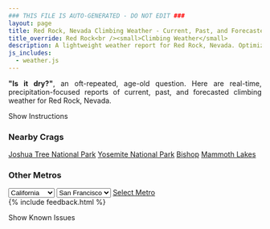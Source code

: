 ```yaml
---
### THIS FILE IS AUTO-GENERATED - DO NOT EDIT ###
layout: page
title: Red Rock, Nevada Climbing Weather - Current, Past, and Forecasted Report
title_override: Red Rock<br /><small>Climbing Weather</small>
description: A lightweight weather report for Red Rock, Nevada. Optimized for slow internet connections.
js_includes:
  - weather.js
---
```


<section class="measure center lh-copy f5-ns f6 ph2 mv4" style="text-align: justify;">
<strong>"Is it dry?"</strong>, an oft-repeated, age-old question. Here are real-time,
precipitation-focused reports of current, past, and forecasted climbing weather for Red Rock, Nevada.
</section>

<p id="settings-toggle" class="mw5 b center tc hover-light-red black-70 pointer">Show Instructions</p>
<section id="settings" class="overflow-hidden" style="display:none;">
    <div class="mv2 ph2 center">
        <div class="fn f6 tc pv2">
            <p class="measure lh-copy center"><strong>Show/hide hourly forecasts</strong> by clicking the desired day.</p>
            <hr class="mw5 p0 mv2 o-60 b0 bt b--light-red light-red bg-light-red">
            <p class="measure lh-copy center"><strong>Current and Past conditions</strong> are measured by the nearest weather station. <strong>Forecast conditions</strong> are calculated and polled separately.</p>
            <hr class="mw5 p0 mv2 o-60 b0 bt b--light-red light-red bg-light-red">
            <p class="measure lh-copy center"><strong>Having issues?</strong> Try <a id="clear-cache" class="no-underline relative fancy-link light-red hover-light-red" href="#">clearing the local cache</a>.</p>
            <hr class="mw5 p0 mv2 o-60 b0 bt b--light-red light-red bg-light-red">
            <p class="measure lh-copy center">Weather data sourced from <a class="no-underline fancy-link relative light-red" target="_blank" href="https://www.weather.gov/documentation/services-web-api">weather.gov</a>.</p>
        </div>
    </div>
</section>
<section id="weather" data-crag="red-rock-nevada" class="mv4-ns mv3 ph2 center"></section>
<section id="nearby" class="tc lh-copy">
  <h3>Nearby Crags</h3>
<a class="nowrap no-underline fancy-link relative light-red mh3" href="/crags/joshua-tree-national-park-california-weather.html">Joshua Tree National Park</a>
<a class="nowrap no-underline fancy-link relative light-red mh3" href="/crags/yosemite-national-park-california-weather.html">Yosemite National Park</a>
<a class="nowrap no-underline fancy-link relative light-red mh3" href="/crags/bishop-california-weather.html">Bishop</a>
<a class="nowrap no-underline fancy-link relative light-red mh3" href="/crags/mammoth-lakes-california-weather.html">Mammoth Lakes</a>
</section>
<section id="nearby" class="tc lh-copy">
  <h3>Other Metros</h3>
  <select class="ma1 bg-near-white pa2" id="stateSel">
    <option value="Texas">Texas</option>
    <option value="Washington">Washington</option>
    <option value="Colorado">Colorado</option>
    <option value="Tennessee">Tennessee</option>
    <option value="Utah">Utah</option>
    <option value="California" selected>California</option>
  </select>
  <select class="ma1 bg-near-white pa2" id="citySel">
    <option value="San Francisco" selected>San Francisco</option>
    <option value="Los Angeles">Los Angeles</option>
  </select>
  <a id="selectMetro" class="f6 link dim ph3 pv2 ma1 dib white bg-light-red" href="/crags/san-francisco-california-weather.html">Select Metro</a>
  <script>
    var states = [];
    states["Texas"] = "Austin"
    states["Washington"] = "Seattle"
    states["Colorado"] = "Denver"
    states["Tennessee"] = "Nashville"
    states["Utah"] = "Salt Lake City"
    states["California"] = "San Francisco|Los Angeles"
  </script>
</section>
{% include feedback.html %}
<p id="issues-toggle" class="mw5 b center tc hover-light-red black-70 pointer">Show Known Issues</p>
<section id="issues" class="overflow-hidden tc f6">
</section>

<script>
  var weekly_VEF_111_97 = {"updated":"2021-03-13T22:00:41+00:00","units":"us","forecastGenerator":"BaselineForecastGenerator","generatedAt":"2021-03-14T08:49:29+00:00","updateTime":"2021-03-13T22:00:41+00:00","validTimes":"2021-03-13T15:00:00+00:00/P8DT6H","elevation":{"value":1157.9352,"unitCode":"unit:m"},"periods":[{"number":1,"name":"Overnight","startTime":"2021-03-14T00:00:00-08:00","endTime":"2021-03-14T06:00:00-07:00","isDaytime":false,"temperature":35,"temperatureUnit":"F","temperatureTrend":null,"windSpeed":"13 mph","windDirection":"WNW","icon":"https://api.weather.gov/icons/land/night/skc?size=medium","shortForecast":"Clear","detailedForecast":"Clear, with a low around 35. West northwest wind around 13 mph, with gusts as high as 18 mph."},{"number":2,"name":"Sunday","startTime":"2021-03-14T06:00:00-07:00","endTime":"2021-03-14T18:00:00-07:00","isDaytime":true,"temperature":62,"temperatureUnit":"F","temperatureTrend":null,"windSpeed":"6 to 10 mph","windDirection":"SSW","icon":"https://api.weather.gov/icons/land/day/sct?size=medium","shortForecast":"Mostly Sunny","detailedForecast":"Mostly sunny, with a high near 62. South southwest wind 6 to 10 mph."},{"number":3,"name":"Sunday Night","startTime":"2021-03-14T18:00:00-07:00","endTime":"2021-03-15T06:00:00-07:00","isDaytime":false,"temperature":40,"temperatureUnit":"F","temperatureTrend":null,"windSpeed":"7 to 22 mph","windDirection":"SW","icon":"https://api.weather.gov/icons/land/night/wind_bkn?size=medium","shortForecast":"Mostly Cloudy","detailedForecast":"Mostly cloudy, with a low around 40. Southwest wind 7 to 22 mph, with gusts as high as 33 mph."},{"number":4,"name":"Monday","startTime":"2021-03-15T06:00:00-07:00","endTime":"2021-03-15T18:00:00-07:00","isDaytime":true,"temperature":53,"temperatureUnit":"F","temperatureTrend":null,"windSpeed":"21 to 29 mph","windDirection":"SW","icon":"https://api.weather.gov/icons/land/day/rain_showers,30?size=medium","shortForecast":"Chance Rain Showers","detailedForecast":"A chance of rain showers after 11am. Mostly sunny, with a high near 53. Southwest wind 21 to 29 mph, with gusts as high as 47 mph. Chance of precipitation is 30%."},{"number":5,"name":"Monday Night","startTime":"2021-03-15T18:00:00-07:00","endTime":"2021-03-16T06:00:00-07:00","isDaytime":false,"temperature":33,"temperatureUnit":"F","temperatureTrend":null,"windSpeed":"13 to 28 mph","windDirection":"W","icon":"https://api.weather.gov/icons/land/night/snow,20/wind_sct?size=medium","shortForecast":"Slight Chance Snow Showers then Partly Cloudy","detailedForecast":"A slight chance of snow showers before 11pm. Partly cloudy, with a low around 33. West wind 13 to 28 mph, with gusts as high as 44 mph. Chance of precipitation is 20%."},{"number":6,"name":"Tuesday","startTime":"2021-03-16T06:00:00-07:00","endTime":"2021-03-16T18:00:00-07:00","isDaytime":true,"temperature":55,"temperatureUnit":"F","temperatureTrend":null,"windSpeed":"13 mph","windDirection":"W","icon":"https://api.weather.gov/icons/land/day/few?size=medium","shortForecast":"Sunny","detailedForecast":"Sunny, with a high near 55."},{"number":7,"name":"Tuesday Night","startTime":"2021-03-16T18:00:00-07:00","endTime":"2021-03-17T06:00:00-07:00","isDaytime":false,"temperature":36,"temperatureUnit":"F","temperatureTrend":null,"windSpeed":"9 mph","windDirection":"WNW","icon":"https://api.weather.gov/icons/land/night/skc?size=medium","shortForecast":"Clear","detailedForecast":"Clear, with a low around 36."},{"number":8,"name":"Wednesday","startTime":"2021-03-17T06:00:00-07:00","endTime":"2021-03-17T18:00:00-07:00","isDaytime":true,"temperature":63,"temperatureUnit":"F","temperatureTrend":null,"windSpeed":"6 to 9 mph","windDirection":"ENE","icon":"https://api.weather.gov/icons/land/day/few?size=medium","shortForecast":"Sunny","detailedForecast":"Sunny, with a high near 63."},{"number":9,"name":"Wednesday Night","startTime":"2021-03-17T18:00:00-07:00","endTime":"2021-03-18T06:00:00-07:00","isDaytime":false,"temperature":44,"temperatureUnit":"F","temperatureTrend":null,"windSpeed":"8 mph","windDirection":"NE","icon":"https://api.weather.gov/icons/land/night/bkn?size=medium","shortForecast":"Mostly Cloudy","detailedForecast":"Mostly cloudy, with a low around 44."},{"number":10,"name":"Thursday","startTime":"2021-03-18T06:00:00-07:00","endTime":"2021-03-18T18:00:00-07:00","isDaytime":true,"temperature":67,"temperatureUnit":"F","temperatureTrend":null,"windSpeed":"9 mph","windDirection":"ENE","icon":"https://api.weather.gov/icons/land/day/sct?size=medium","shortForecast":"Mostly Sunny","detailedForecast":"Mostly sunny, with a high near 67."},{"number":11,"name":"Thursday Night","startTime":"2021-03-18T18:00:00-07:00","endTime":"2021-03-19T06:00:00-07:00","isDaytime":false,"temperature":45,"temperatureUnit":"F","temperatureTrend":null,"windSpeed":"8 mph","windDirection":"WSW","icon":"https://api.weather.gov/icons/land/night/few?size=medium","shortForecast":"Mostly Clear","detailedForecast":"Mostly clear, with a low around 45."},{"number":12,"name":"Friday","startTime":"2021-03-19T06:00:00-07:00","endTime":"2021-03-19T18:00:00-07:00","isDaytime":true,"temperature":73,"temperatureUnit":"F","temperatureTrend":null,"windSpeed":"7 to 12 mph","windDirection":"SSE","icon":"https://api.weather.gov/icons/land/day/few?size=medium","shortForecast":"Sunny","detailedForecast":"Sunny, with a high near 73."},{"number":13,"name":"Friday Night","startTime":"2021-03-19T18:00:00-07:00","endTime":"2021-03-20T06:00:00-07:00","isDaytime":false,"temperature":47,"temperatureUnit":"F","temperatureTrend":null,"windSpeed":"10 mph","windDirection":"SW","icon":"https://api.weather.gov/icons/land/night/few?size=medium","shortForecast":"Mostly Clear","detailedForecast":"Mostly clear, with a low around 47."},{"number":14,"name":"Saturday","startTime":"2021-03-20T06:00:00-07:00","endTime":"2021-03-20T18:00:00-07:00","isDaytime":true,"temperature":72,"temperatureUnit":"F","temperatureTrend":null,"windSpeed":"10 to 16 mph","windDirection":"SW","icon":"https://api.weather.gov/icons/land/day/few?size=medium","shortForecast":"Sunny","detailedForecast":"Sunny, with a high near 72."}]}
  var hourly_VEF_111_97 = {"@context":["https://geojson.org/geojson-ld/geojson-context.jsonld",{"@version":"1.1","wx":"https://api.weather.gov/ontology#","geo":"http://www.opengis.net/ont/geosparql#","unit":"http://codes.wmo.int/common/unit/","@vocab":"https://api.weather.gov/ontology#"}],"type":"Feature","geometry":{"type":"Polygon","coordinates":[[[-115.4470583,36.1448651],[-115.4428925,36.1227241],[-115.4154787,36.1260863],[-115.4196391,36.1482276],[-115.4470583,36.1448651]]]},"properties":{"updated":"2021-03-13T22:00:41+00:00","units":"us","forecastGenerator":"HourlyForecastGenerator","generatedAt":"2021-03-14T08:49:30+00:00","updateTime":"2021-03-13T22:00:41+00:00","validTimes":"2021-03-13T15:00:00+00:00/P8DT6H","elevation":{"value":1157.9352,"unitCode":"unit:m"},"periods":[{"number":1,"name":"","startTime":"2021-03-14T00:00:00-08:00","endTime":"2021-03-14T01:00:00-08:00","isDaytime":false,"temperature":39,"temperatureUnit":"F","temperatureTrend":null,"windSpeed":"13 mph","windDirection":"WNW","icon":"https://api.weather.gov/icons/land/night/skc?size=small","shortForecast":"Clear","detailedForecast":""},{"number":2,"name":"","startTime":"2021-03-14T01:00:00-08:00","endTime":"2021-03-14T03:00:00-07:00","isDaytime":false,"temperature":38,"temperatureUnit":"F","temperatureTrend":null,"windSpeed":"13 mph","windDirection":"WNW","icon":"https://api.weather.gov/icons/land/night/skc?size=small","shortForecast":"Clear","detailedForecast":""},{"number":3,"name":"","startTime":"2021-03-14T03:00:00-07:00","endTime":"2021-03-14T04:00:00-07:00","isDaytime":false,"temperature":36,"temperatureUnit":"F","temperatureTrend":null,"windSpeed":"12 mph","windDirection":"WNW","icon":"https://api.weather.gov/icons/land/night/skc?size=small","shortForecast":"Clear","detailedForecast":""},{"number":4,"name":"","startTime":"2021-03-14T04:00:00-07:00","endTime":"2021-03-14T05:00:00-07:00","isDaytime":false,"temperature":35,"temperatureUnit":"F","temperatureTrend":null,"windSpeed":"12 mph","windDirection":"W","icon":"https://api.weather.gov/icons/land/night/skc?size=small","shortForecast":"Clear","detailedForecast":""},{"number":5,"name":"","startTime":"2021-03-14T05:00:00-07:00","endTime":"2021-03-14T06:00:00-07:00","isDaytime":false,"temperature":35,"temperatureUnit":"F","temperatureTrend":null,"windSpeed":"10 mph","windDirection":"W","icon":"https://api.weather.gov/icons/land/night/skc?size=small","shortForecast":"Clear","detailedForecast":""},{"number":6,"name":"","startTime":"2021-03-14T06:00:00-07:00","endTime":"2021-03-14T07:00:00-07:00","isDaytime":true,"temperature":35,"temperatureUnit":"F","temperatureTrend":null,"windSpeed":"10 mph","windDirection":"W","icon":"https://api.weather.gov/icons/land/day/few?size=small","shortForecast":"Sunny","detailedForecast":""},{"number":7,"name":"","startTime":"2021-03-14T07:00:00-07:00","endTime":"2021-03-14T08:00:00-07:00","isDaytime":true,"temperature":36,"temperatureUnit":"F","temperatureTrend":null,"windSpeed":"9 mph","windDirection":"W","icon":"https://api.weather.gov/icons/land/day/few?size=small","shortForecast":"Sunny","detailedForecast":""},{"number":8,"name":"","startTime":"2021-03-14T08:00:00-07:00","endTime":"2021-03-14T09:00:00-07:00","isDaytime":true,"temperature":38,"temperatureUnit":"F","temperatureTrend":null,"windSpeed":"9 mph","windDirection":"W","icon":"https://api.weather.gov/icons/land/day/few?size=small","shortForecast":"Sunny","detailedForecast":""},{"number":9,"name":"","startTime":"2021-03-14T09:00:00-07:00","endTime":"2021-03-14T10:00:00-07:00","isDaytime":true,"temperature":48,"temperatureUnit":"F","temperatureTrend":null,"windSpeed":"8 mph","windDirection":"WSW","icon":"https://api.weather.gov/icons/land/day/few?size=small","shortForecast":"Sunny","detailedForecast":""},{"number":10,"name":"","startTime":"2021-03-14T10:00:00-07:00","endTime":"2021-03-14T11:00:00-07:00","isDaytime":true,"temperature":53,"temperatureUnit":"F","temperatureTrend":null,"windSpeed":"7 mph","windDirection":"S","icon":"https://api.weather.gov/icons/land/day/few?size=small","shortForecast":"Sunny","detailedForecast":""},{"number":11,"name":"","startTime":"2021-03-14T11:00:00-07:00","endTime":"2021-03-14T12:00:00-07:00","isDaytime":true,"temperature":54,"temperatureUnit":"F","temperatureTrend":null,"windSpeed":"6 mph","windDirection":"S","icon":"https://api.weather.gov/icons/land/day/few?size=small","shortForecast":"Sunny","detailedForecast":""},{"number":12,"name":"","startTime":"2021-03-14T12:00:00-07:00","endTime":"2021-03-14T13:00:00-07:00","isDaytime":true,"temperature":58,"temperatureUnit":"F","temperatureTrend":null,"windSpeed":"6 mph","windDirection":"S","icon":"https://api.weather.gov/icons/land/day/few?size=small","shortForecast":"Sunny","detailedForecast":""},{"number":13,"name":"","startTime":"2021-03-14T13:00:00-07:00","endTime":"2021-03-14T14:00:00-07:00","isDaytime":true,"temperature":60,"temperatureUnit":"F","temperatureTrend":null,"windSpeed":"6 mph","windDirection":"S","icon":"https://api.weather.gov/icons/land/day/sct?size=small","shortForecast":"Mostly Sunny","detailedForecast":""},{"number":14,"name":"","startTime":"2021-03-14T14:00:00-07:00","endTime":"2021-03-14T15:00:00-07:00","isDaytime":true,"temperature":61,"temperatureUnit":"F","temperatureTrend":null,"windSpeed":"6 mph","windDirection":"S","icon":"https://api.weather.gov/icons/land/day/sct?size=small","shortForecast":"Mostly Sunny","detailedForecast":""},{"number":15,"name":"","startTime":"2021-03-14T15:00:00-07:00","endTime":"2021-03-14T16:00:00-07:00","isDaytime":true,"temperature":61,"temperatureUnit":"F","temperatureTrend":null,"windSpeed":"7 mph","windDirection":"SSW","icon":"https://api.weather.gov/icons/land/day/sct?size=small","shortForecast":"Mostly Sunny","detailedForecast":""},{"number":16,"name":"","startTime":"2021-03-14T16:00:00-07:00","endTime":"2021-03-14T17:00:00-07:00","isDaytime":true,"temperature":62,"temperatureUnit":"F","temperatureTrend":null,"windSpeed":"8 mph","windDirection":"SW","icon":"https://api.weather.gov/icons/land/day/bkn?size=small","shortForecast":"Partly Sunny","detailedForecast":""},{"number":17,"name":"","startTime":"2021-03-14T17:00:00-07:00","endTime":"2021-03-14T18:00:00-07:00","isDaytime":true,"temperature":61,"temperatureUnit":"F","temperatureTrend":null,"windSpeed":"9 mph","windDirection":"SW","icon":"https://api.weather.gov/icons/land/day/bkn?size=small","shortForecast":"Mostly Cloudy","detailedForecast":""},{"number":18,"name":"","startTime":"2021-03-14T18:00:00-07:00","endTime":"2021-03-14T19:00:00-07:00","isDaytime":false,"temperature":58,"temperatureUnit":"F","temperatureTrend":null,"windSpeed":"8 mph","windDirection":"SW","icon":"https://api.weather.gov/icons/land/night/bkn?size=small","shortForecast":"Mostly Cloudy","detailedForecast":""},{"number":19,"name":"","startTime":"2021-03-14T19:00:00-07:00","endTime":"2021-03-14T20:00:00-07:00","isDaytime":false,"temperature":52,"temperatureUnit":"F","temperatureTrend":null,"windSpeed":"8 mph","windDirection":"SW","icon":"https://api.weather.gov/icons/land/night/bkn?size=small","shortForecast":"Mostly Cloudy","detailedForecast":""},{"number":20,"name":"","startTime":"2021-03-14T20:00:00-07:00","endTime":"2021-03-14T21:00:00-07:00","isDaytime":false,"temperature":49,"temperatureUnit":"F","temperatureTrend":null,"windSpeed":"7 mph","windDirection":"SW","icon":"https://api.weather.gov/icons/land/night/bkn?size=small","shortForecast":"Mostly Cloudy","detailedForecast":""},{"number":21,"name":"","startTime":"2021-03-14T21:00:00-07:00","endTime":"2021-03-14T22:00:00-07:00","isDaytime":false,"temperature":48,"temperatureUnit":"F","temperatureTrend":null,"windSpeed":"9 mph","windDirection":"SW","icon":"https://api.weather.gov/icons/land/night/bkn?size=small","shortForecast":"Mostly Cloudy","detailedForecast":""},{"number":22,"name":"","startTime":"2021-03-14T22:00:00-07:00","endTime":"2021-03-14T23:00:00-07:00","isDaytime":false,"temperature":48,"temperatureUnit":"F","temperatureTrend":null,"windSpeed":"10 mph","windDirection":"SW","icon":"https://api.weather.gov/icons/land/night/bkn?size=small","shortForecast":"Mostly Cloudy","detailedForecast":""},{"number":23,"name":"","startTime":"2021-03-14T23:00:00-07:00","endTime":"2021-03-15T00:00:00-07:00","isDaytime":false,"temperature":47,"temperatureUnit":"F","temperatureTrend":null,"windSpeed":"12 mph","windDirection":"WSW","icon":"https://api.weather.gov/icons/land/night/bkn?size=small","shortForecast":"Mostly Cloudy","detailedForecast":""},{"number":24,"name":"","startTime":"2021-03-15T00:00:00-07:00","endTime":"2021-03-15T01:00:00-07:00","isDaytime":false,"temperature":46,"temperatureUnit":"F","temperatureTrend":null,"windSpeed":"12 mph","windDirection":"SW","icon":"https://api.weather.gov/icons/land/night/bkn?size=small","shortForecast":"Mostly Cloudy","detailedForecast":""},{"number":25,"name":"","startTime":"2021-03-15T01:00:00-07:00","endTime":"2021-03-15T02:00:00-07:00","isDaytime":false,"temperature":44,"temperatureUnit":"F","temperatureTrend":null,"windSpeed":"12 mph","windDirection":"SW","icon":"https://api.weather.gov/icons/land/night/sct?size=small","shortForecast":"Partly Cloudy","detailedForecast":""},{"number":26,"name":"","startTime":"2021-03-15T02:00:00-07:00","endTime":"2021-03-15T03:00:00-07:00","isDaytime":false,"temperature":43,"temperatureUnit":"F","temperatureTrend":null,"windSpeed":"13 mph","windDirection":"SW","icon":"https://api.weather.gov/icons/land/night/sct?size=small","shortForecast":"Partly Cloudy","detailedForecast":""},{"number":27,"name":"","startTime":"2021-03-15T03:00:00-07:00","endTime":"2021-03-15T04:00:00-07:00","isDaytime":false,"temperature":42,"temperatureUnit":"F","temperatureTrend":null,"windSpeed":"15 mph","windDirection":"SW","icon":"https://api.weather.gov/icons/land/night/sct?size=small","shortForecast":"Partly Cloudy","detailedForecast":""},{"number":28,"name":"","startTime":"2021-03-15T04:00:00-07:00","endTime":"2021-03-15T05:00:00-07:00","isDaytime":false,"temperature":41,"temperatureUnit":"F","temperatureTrend":null,"windSpeed":"20 mph","windDirection":"SW","icon":"https://api.weather.gov/icons/land/night/few?size=small","shortForecast":"Mostly Clear","detailedForecast":""},{"number":29,"name":"","startTime":"2021-03-15T05:00:00-07:00","endTime":"2021-03-15T06:00:00-07:00","isDaytime":false,"temperature":40,"temperatureUnit":"F","temperatureTrend":null,"windSpeed":"22 mph","windDirection":"SW","icon":"https://api.weather.gov/icons/land/night/wind_few?size=small","shortForecast":"Mostly Clear","detailedForecast":""},{"number":30,"name":"","startTime":"2021-03-15T06:00:00-07:00","endTime":"2021-03-15T07:00:00-07:00","isDaytime":true,"temperature":40,"temperatureUnit":"F","temperatureTrend":null,"windSpeed":"22 mph","windDirection":"SW","icon":"https://api.weather.gov/icons/land/day/wind_few?size=small","shortForecast":"Sunny","detailedForecast":""},{"number":31,"name":"","startTime":"2021-03-15T07:00:00-07:00","endTime":"2021-03-15T08:00:00-07:00","isDaytime":true,"temperature":40,"temperatureUnit":"F","temperatureTrend":null,"windSpeed":"21 mph","windDirection":"WSW","icon":"https://api.weather.gov/icons/land/day/wind_few?size=small","shortForecast":"Sunny","detailedForecast":""},{"number":32,"name":"","startTime":"2021-03-15T08:00:00-07:00","endTime":"2021-03-15T09:00:00-07:00","isDaytime":true,"temperature":42,"temperatureUnit":"F","temperatureTrend":null,"windSpeed":"21 mph","windDirection":"WSW","icon":"https://api.weather.gov/icons/land/day/wind_few?size=small","shortForecast":"Sunny","detailedForecast":""},{"number":33,"name":"","startTime":"2021-03-15T09:00:00-07:00","endTime":"2021-03-15T10:00:00-07:00","isDaytime":true,"temperature":46,"temperatureUnit":"F","temperatureTrend":null,"windSpeed":"22 mph","windDirection":"WSW","icon":"https://api.weather.gov/icons/land/day/wind_sct?size=small","shortForecast":"Mostly Sunny","detailedForecast":""},{"number":34,"name":"","startTime":"2021-03-15T10:00:00-07:00","endTime":"2021-03-15T11:00:00-07:00","isDaytime":true,"temperature":50,"temperatureUnit":"F","temperatureTrend":null,"windSpeed":"24 mph","windDirection":"SW","icon":"https://api.weather.gov/icons/land/day/wind_sct?size=small","shortForecast":"Mostly Sunny","detailedForecast":""},{"number":35,"name":"","startTime":"2021-03-15T11:00:00-07:00","endTime":"2021-03-15T12:00:00-07:00","isDaytime":true,"temperature":53,"temperatureUnit":"F","temperatureTrend":null,"windSpeed":"25 mph","windDirection":"SW","icon":"https://api.weather.gov/icons/land/day/rain_showers?size=small","shortForecast":"Chance Rain Showers","detailedForecast":""},{"number":36,"name":"","startTime":"2021-03-15T12:00:00-07:00","endTime":"2021-03-15T13:00:00-07:00","isDaytime":true,"temperature":53,"temperatureUnit":"F","temperatureTrend":null,"windSpeed":"26 mph","windDirection":"SW","icon":"https://api.weather.gov/icons/land/day/rain_showers?size=small","shortForecast":"Chance Rain Showers","detailedForecast":""},{"number":37,"name":"","startTime":"2021-03-15T13:00:00-07:00","endTime":"2021-03-15T14:00:00-07:00","isDaytime":true,"temperature":52,"temperatureUnit":"F","temperatureTrend":null,"windSpeed":"26 mph","windDirection":"SW","icon":"https://api.weather.gov/icons/land/day/rain_showers?size=small","shortForecast":"Chance Rain Showers","detailedForecast":""},{"number":38,"name":"","startTime":"2021-03-15T14:00:00-07:00","endTime":"2021-03-15T15:00:00-07:00","isDaytime":true,"temperature":50,"temperatureUnit":"F","temperatureTrend":null,"windSpeed":"28 mph","windDirection":"SW","icon":"https://api.weather.gov/icons/land/day/rain_showers?size=small","shortForecast":"Chance Rain Showers","detailedForecast":""},{"number":39,"name":"","startTime":"2021-03-15T15:00:00-07:00","endTime":"2021-03-15T16:00:00-07:00","isDaytime":true,"temperature":50,"temperatureUnit":"F","temperatureTrend":null,"windSpeed":"29 mph","windDirection":"WSW","icon":"https://api.weather.gov/icons/land/day/rain_showers?size=small","shortForecast":"Chance Rain Showers","detailedForecast":""},{"number":40,"name":"","startTime":"2021-03-15T16:00:00-07:00","endTime":"2021-03-15T17:00:00-07:00","isDaytime":true,"temperature":49,"temperatureUnit":"F","temperatureTrend":null,"windSpeed":"29 mph","windDirection":"WSW","icon":"https://api.weather.gov/icons/land/day/rain_showers?size=small","shortForecast":"Chance Rain Showers","detailedForecast":""},{"number":41,"name":"","startTime":"2021-03-15T17:00:00-07:00","endTime":"2021-03-15T18:00:00-07:00","isDaytime":true,"temperature":47,"temperatureUnit":"F","temperatureTrend":null,"windSpeed":"29 mph","windDirection":"WSW","icon":"https://api.weather.gov/icons/land/day/rain_showers?size=small","shortForecast":"Slight Chance Rain Showers","detailedForecast":""},{"number":42,"name":"","startTime":"2021-03-15T18:00:00-07:00","endTime":"2021-03-15T19:00:00-07:00","isDaytime":false,"temperature":44,"temperatureUnit":"F","temperatureTrend":null,"windSpeed":"28 mph","windDirection":"W","icon":"https://api.weather.gov/icons/land/night/snow?size=small","shortForecast":"Slight Chance Snow Showers","detailedForecast":""},{"number":43,"name":"","startTime":"2021-03-15T19:00:00-07:00","endTime":"2021-03-15T20:00:00-07:00","isDaytime":false,"temperature":41,"temperatureUnit":"F","temperatureTrend":null,"windSpeed":"24 mph","windDirection":"W","icon":"https://api.weather.gov/icons/land/night/snow?size=small","shortForecast":"Slight Chance Snow Showers","detailedForecast":""},{"number":44,"name":"","startTime":"2021-03-15T20:00:00-07:00","endTime":"2021-03-15T21:00:00-07:00","isDaytime":false,"temperature":38,"temperatureUnit":"F","temperatureTrend":null,"windSpeed":"22 mph","windDirection":"W","icon":"https://api.weather.gov/icons/land/night/snow?size=small","shortForecast":"Slight Chance Snow Showers","detailedForecast":""},{"number":45,"name":"","startTime":"2021-03-15T21:00:00-07:00","endTime":"2021-03-15T22:00:00-07:00","isDaytime":false,"temperature":37,"temperatureUnit":"F","temperatureTrend":null,"windSpeed":"21 mph","windDirection":"W","icon":"https://api.weather.gov/icons/land/night/snow?size=small","shortForecast":"Slight Chance Snow Showers","detailedForecast":""},{"number":46,"name":"","startTime":"2021-03-15T22:00:00-07:00","endTime":"2021-03-15T23:00:00-07:00","isDaytime":false,"temperature":37,"temperatureUnit":"F","temperatureTrend":null,"windSpeed":"20 mph","windDirection":"W","icon":"https://api.weather.gov/icons/land/night/snow?size=small","shortForecast":"Slight Chance Snow Showers","detailedForecast":""},{"number":47,"name":"","startTime":"2021-03-15T23:00:00-07:00","endTime":"2021-03-16T00:00:00-07:00","isDaytime":false,"temperature":37,"temperatureUnit":"F","temperatureTrend":null,"windSpeed":"18 mph","windDirection":"W","icon":"https://api.weather.gov/icons/land/night/sct?size=small","shortForecast":"Partly Cloudy","detailedForecast":""},{"number":48,"name":"","startTime":"2021-03-16T00:00:00-07:00","endTime":"2021-03-16T01:00:00-07:00","isDaytime":false,"temperature":36,"temperatureUnit":"F","temperatureTrend":null,"windSpeed":"17 mph","windDirection":"W","icon":"https://api.weather.gov/icons/land/night/sct?size=small","shortForecast":"Partly Cloudy","detailedForecast":""},{"number":49,"name":"","startTime":"2021-03-16T01:00:00-07:00","endTime":"2021-03-16T02:00:00-07:00","isDaytime":false,"temperature":35,"temperatureUnit":"F","temperatureTrend":null,"windSpeed":"16 mph","windDirection":"W","icon":"https://api.weather.gov/icons/land/night/sct?size=small","shortForecast":"Partly Cloudy","detailedForecast":""},{"number":50,"name":"","startTime":"2021-03-16T02:00:00-07:00","endTime":"2021-03-16T03:00:00-07:00","isDaytime":false,"temperature":34,"temperatureUnit":"F","temperatureTrend":null,"windSpeed":"15 mph","windDirection":"W","icon":"https://api.weather.gov/icons/land/night/few?size=small","shortForecast":"Mostly Clear","detailedForecast":""},{"number":51,"name":"","startTime":"2021-03-16T03:00:00-07:00","endTime":"2021-03-16T04:00:00-07:00","isDaytime":false,"temperature":34,"temperatureUnit":"F","temperatureTrend":null,"windSpeed":"15 mph","windDirection":"W","icon":"https://api.weather.gov/icons/land/night/few?size=small","shortForecast":"Mostly Clear","detailedForecast":""},{"number":52,"name":"","startTime":"2021-03-16T04:00:00-07:00","endTime":"2021-03-16T05:00:00-07:00","isDaytime":false,"temperature":34,"temperatureUnit":"F","temperatureTrend":null,"windSpeed":"14 mph","windDirection":"W","icon":"https://api.weather.gov/icons/land/night/few?size=small","shortForecast":"Mostly Clear","detailedForecast":""},{"number":53,"name":"","startTime":"2021-03-16T05:00:00-07:00","endTime":"2021-03-16T06:00:00-07:00","isDaytime":false,"temperature":33,"temperatureUnit":"F","temperatureTrend":null,"windSpeed":"13 mph","windDirection":"W","icon":"https://api.weather.gov/icons/land/night/few?size=small","shortForecast":"Mostly Clear","detailedForecast":""},{"number":54,"name":"","startTime":"2021-03-16T06:00:00-07:00","endTime":"2021-03-16T07:00:00-07:00","isDaytime":true,"temperature":33,"temperatureUnit":"F","temperatureTrend":null,"windSpeed":"13 mph","windDirection":"W","icon":"https://api.weather.gov/icons/land/day/few?size=small","shortForecast":"Sunny","detailedForecast":""},{"number":55,"name":"","startTime":"2021-03-16T07:00:00-07:00","endTime":"2021-03-16T08:00:00-07:00","isDaytime":true,"temperature":33,"temperatureUnit":"F","temperatureTrend":null,"windSpeed":"12 mph","windDirection":"W","icon":"https://api.weather.gov/icons/land/day/few?size=small","shortForecast":"Sunny","detailedForecast":""},{"number":56,"name":"","startTime":"2021-03-16T08:00:00-07:00","endTime":"2021-03-16T09:00:00-07:00","isDaytime":true,"temperature":35,"temperatureUnit":"F","temperatureTrend":null,"windSpeed":"10 mph","windDirection":"W","icon":"https://api.weather.gov/icons/land/day/few?size=small","shortForecast":"Sunny","detailedForecast":""},{"number":57,"name":"","startTime":"2021-03-16T09:00:00-07:00","endTime":"2021-03-16T10:00:00-07:00","isDaytime":true,"temperature":39,"temperatureUnit":"F","temperatureTrend":null,"windSpeed":"10 mph","windDirection":"W","icon":"https://api.weather.gov/icons/land/day/few?size=small","shortForecast":"Sunny","detailedForecast":""},{"number":58,"name":"","startTime":"2021-03-16T10:00:00-07:00","endTime":"2021-03-16T11:00:00-07:00","isDaytime":true,"temperature":44,"temperatureUnit":"F","temperatureTrend":null,"windSpeed":"12 mph","windDirection":"W","icon":"https://api.weather.gov/icons/land/day/few?size=small","shortForecast":"Sunny","detailedForecast":""},{"number":59,"name":"","startTime":"2021-03-16T11:00:00-07:00","endTime":"2021-03-16T12:00:00-07:00","isDaytime":true,"temperature":48,"temperatureUnit":"F","temperatureTrend":null,"windSpeed":"12 mph","windDirection":"W","icon":"https://api.weather.gov/icons/land/day/few?size=small","shortForecast":"Sunny","detailedForecast":""},{"number":60,"name":"","startTime":"2021-03-16T12:00:00-07:00","endTime":"2021-03-16T13:00:00-07:00","isDaytime":true,"temperature":50,"temperatureUnit":"F","temperatureTrend":null,"windSpeed":"12 mph","windDirection":"W","icon":"https://api.weather.gov/icons/land/day/few?size=small","shortForecast":"Sunny","detailedForecast":""},{"number":61,"name":"","startTime":"2021-03-16T13:00:00-07:00","endTime":"2021-03-16T14:00:00-07:00","isDaytime":true,"temperature":51,"temperatureUnit":"F","temperatureTrend":null,"windSpeed":"12 mph","windDirection":"W","icon":"https://api.weather.gov/icons/land/day/few?size=small","shortForecast":"Sunny","detailedForecast":""},{"number":62,"name":"","startTime":"2021-03-16T14:00:00-07:00","endTime":"2021-03-16T15:00:00-07:00","isDaytime":true,"temperature":52,"temperatureUnit":"F","temperatureTrend":null,"windSpeed":"10 mph","windDirection":"W","icon":"https://api.weather.gov/icons/land/day/few?size=small","shortForecast":"Sunny","detailedForecast":""},{"number":63,"name":"","startTime":"2021-03-16T15:00:00-07:00","endTime":"2021-03-16T16:00:00-07:00","isDaytime":true,"temperature":54,"temperatureUnit":"F","temperatureTrend":null,"windSpeed":"10 mph","windDirection":"WSW","icon":"https://api.weather.gov/icons/land/day/few?size=small","shortForecast":"Sunny","detailedForecast":""},{"number":64,"name":"","startTime":"2021-03-16T16:00:00-07:00","endTime":"2021-03-16T17:00:00-07:00","isDaytime":true,"temperature":55,"temperatureUnit":"F","temperatureTrend":null,"windSpeed":"10 mph","windDirection":"WSW","icon":"https://api.weather.gov/icons/land/day/few?size=small","shortForecast":"Sunny","detailedForecast":""},{"number":65,"name":"","startTime":"2021-03-16T17:00:00-07:00","endTime":"2021-03-16T18:00:00-07:00","isDaytime":true,"temperature":54,"temperatureUnit":"F","temperatureTrend":null,"windSpeed":"10 mph","windDirection":"W","icon":"https://api.weather.gov/icons/land/day/few?size=small","shortForecast":"Sunny","detailedForecast":""},{"number":66,"name":"","startTime":"2021-03-16T18:00:00-07:00","endTime":"2021-03-16T19:00:00-07:00","isDaytime":false,"temperature":51,"temperatureUnit":"F","temperatureTrend":null,"windSpeed":"9 mph","windDirection":"W","icon":"https://api.weather.gov/icons/land/night/skc?size=small","shortForecast":"Clear","detailedForecast":""},{"number":67,"name":"","startTime":"2021-03-16T19:00:00-07:00","endTime":"2021-03-16T20:00:00-07:00","isDaytime":false,"temperature":47,"temperatureUnit":"F","temperatureTrend":null,"windSpeed":"8 mph","windDirection":"W","icon":"https://api.weather.gov/icons/land/night/skc?size=small","shortForecast":"Clear","detailedForecast":""},{"number":68,"name":"","startTime":"2021-03-16T20:00:00-07:00","endTime":"2021-03-16T21:00:00-07:00","isDaytime":false,"temperature":43,"temperatureUnit":"F","temperatureTrend":null,"windSpeed":"8 mph","windDirection":"W","icon":"https://api.weather.gov/icons/land/night/skc?size=small","shortForecast":"Clear","detailedForecast":""},{"number":69,"name":"","startTime":"2021-03-16T21:00:00-07:00","endTime":"2021-03-16T22:00:00-07:00","isDaytime":false,"temperature":42,"temperatureUnit":"F","temperatureTrend":null,"windSpeed":"7 mph","windDirection":"W","icon":"https://api.weather.gov/icons/land/night/skc?size=small","shortForecast":"Clear","detailedForecast":""},{"number":70,"name":"","startTime":"2021-03-16T22:00:00-07:00","endTime":"2021-03-16T23:00:00-07:00","isDaytime":false,"temperature":41,"temperatureUnit":"F","temperatureTrend":null,"windSpeed":"7 mph","windDirection":"W","icon":"https://api.weather.gov/icons/land/night/skc?size=small","shortForecast":"Clear","detailedForecast":""},{"number":71,"name":"","startTime":"2021-03-16T23:00:00-07:00","endTime":"2021-03-17T00:00:00-07:00","isDaytime":false,"temperature":41,"temperatureUnit":"F","temperatureTrend":null,"windSpeed":"7 mph","windDirection":"W","icon":"https://api.weather.gov/icons/land/night/skc?size=small","shortForecast":"Clear","detailedForecast":""},{"number":72,"name":"","startTime":"2021-03-17T00:00:00-07:00","endTime":"2021-03-17T01:00:00-07:00","isDaytime":false,"temperature":41,"temperatureUnit":"F","temperatureTrend":null,"windSpeed":"7 mph","windDirection":"W","icon":"https://api.weather.gov/icons/land/night/skc?size=small","shortForecast":"Clear","detailedForecast":""},{"number":73,"name":"","startTime":"2021-03-17T01:00:00-07:00","endTime":"2021-03-17T02:00:00-07:00","isDaytime":false,"temperature":40,"temperatureUnit":"F","temperatureTrend":null,"windSpeed":"7 mph","windDirection":"WNW","icon":"https://api.weather.gov/icons/land/night/skc?size=small","shortForecast":"Clear","detailedForecast":""},{"number":74,"name":"","startTime":"2021-03-17T02:00:00-07:00","endTime":"2021-03-17T03:00:00-07:00","isDaytime":false,"temperature":39,"temperatureUnit":"F","temperatureTrend":null,"windSpeed":"7 mph","windDirection":"WNW","icon":"https://api.weather.gov/icons/land/night/skc?size=small","shortForecast":"Clear","detailedForecast":""},{"number":75,"name":"","startTime":"2021-03-17T03:00:00-07:00","endTime":"2021-03-17T04:00:00-07:00","isDaytime":false,"temperature":38,"temperatureUnit":"F","temperatureTrend":null,"windSpeed":"7 mph","windDirection":"WNW","icon":"https://api.weather.gov/icons/land/night/skc?size=small","shortForecast":"Clear","detailedForecast":""},{"number":76,"name":"","startTime":"2021-03-17T04:00:00-07:00","endTime":"2021-03-17T05:00:00-07:00","isDaytime":false,"temperature":37,"temperatureUnit":"F","temperatureTrend":null,"windSpeed":"7 mph","windDirection":"NW","icon":"https://api.weather.gov/icons/land/night/skc?size=small","shortForecast":"Clear","detailedForecast":""},{"number":77,"name":"","startTime":"2021-03-17T05:00:00-07:00","endTime":"2021-03-17T06:00:00-07:00","isDaytime":false,"temperature":37,"temperatureUnit":"F","temperatureTrend":null,"windSpeed":"7 mph","windDirection":"NW","icon":"https://api.weather.gov/icons/land/night/skc?size=small","shortForecast":"Clear","detailedForecast":""},{"number":78,"name":"","startTime":"2021-03-17T06:00:00-07:00","endTime":"2021-03-17T07:00:00-07:00","isDaytime":true,"temperature":36,"temperatureUnit":"F","temperatureTrend":null,"windSpeed":"7 mph","windDirection":"NW","icon":"https://api.weather.gov/icons/land/day/few?size=small","shortForecast":"Sunny","detailedForecast":""},{"number":79,"name":"","startTime":"2021-03-17T07:00:00-07:00","endTime":"2021-03-17T08:00:00-07:00","isDaytime":true,"temperature":36,"temperatureUnit":"F","temperatureTrend":null,"windSpeed":"6 mph","windDirection":"NNW","icon":"https://api.weather.gov/icons/land/day/few?size=small","shortForecast":"Sunny","detailedForecast":""},{"number":80,"name":"","startTime":"2021-03-17T08:00:00-07:00","endTime":"2021-03-17T09:00:00-07:00","isDaytime":true,"temperature":39,"temperatureUnit":"F","temperatureTrend":null,"windSpeed":"6 mph","windDirection":"NNW","icon":"https://api.weather.gov/icons/land/day/few?size=small","shortForecast":"Sunny","detailedForecast":""},{"number":81,"name":"","startTime":"2021-03-17T09:00:00-07:00","endTime":"2021-03-17T10:00:00-07:00","isDaytime":true,"temperature":44,"temperatureUnit":"F","temperatureTrend":null,"windSpeed":"7 mph","windDirection":"N","icon":"https://api.weather.gov/icons/land/day/few?size=small","shortForecast":"Sunny","detailedForecast":""},{"number":82,"name":"","startTime":"2021-03-17T10:00:00-07:00","endTime":"2021-03-17T11:00:00-07:00","isDaytime":true,"temperature":51,"temperatureUnit":"F","temperatureTrend":null,"windSpeed":"7 mph","windDirection":"NE","icon":"https://api.weather.gov/icons/land/day/few?size=small","shortForecast":"Sunny","detailedForecast":""},{"number":83,"name":"","startTime":"2021-03-17T11:00:00-07:00","endTime":"2021-03-17T12:00:00-07:00","isDaytime":true,"temperature":56,"temperatureUnit":"F","temperatureTrend":null,"windSpeed":"8 mph","windDirection":"E","icon":"https://api.weather.gov/icons/land/day/few?size=small","shortForecast":"Sunny","detailedForecast":""},{"number":84,"name":"","startTime":"2021-03-17T12:00:00-07:00","endTime":"2021-03-17T13:00:00-07:00","isDaytime":true,"temperature":59,"temperatureUnit":"F","temperatureTrend":null,"windSpeed":"8 mph","windDirection":"E","icon":"https://api.weather.gov/icons/land/day/few?size=small","shortForecast":"Sunny","detailedForecast":""},{"number":85,"name":"","startTime":"2021-03-17T13:00:00-07:00","endTime":"2021-03-17T14:00:00-07:00","isDaytime":true,"temperature":60,"temperatureUnit":"F","temperatureTrend":null,"windSpeed":"8 mph","windDirection":"E","icon":"https://api.weather.gov/icons/land/day/few?size=small","shortForecast":"Sunny","detailedForecast":""},{"number":86,"name":"","startTime":"2021-03-17T14:00:00-07:00","endTime":"2021-03-17T15:00:00-07:00","isDaytime":true,"temperature":61,"temperatureUnit":"F","temperatureTrend":null,"windSpeed":"8 mph","windDirection":"E","icon":"https://api.weather.gov/icons/land/day/few?size=small","shortForecast":"Sunny","detailedForecast":""},{"number":87,"name":"","startTime":"2021-03-17T15:00:00-07:00","endTime":"2021-03-17T16:00:00-07:00","isDaytime":true,"temperature":62,"temperatureUnit":"F","temperatureTrend":null,"windSpeed":"8 mph","windDirection":"ESE","icon":"https://api.weather.gov/icons/land/day/sct?size=small","shortForecast":"Mostly Sunny","detailedForecast":""},{"number":88,"name":"","startTime":"2021-03-17T16:00:00-07:00","endTime":"2021-03-17T17:00:00-07:00","isDaytime":true,"temperature":63,"temperatureUnit":"F","temperatureTrend":null,"windSpeed":"9 mph","windDirection":"ESE","icon":"https://api.weather.gov/icons/land/day/sct?size=small","shortForecast":"Mostly Sunny","detailedForecast":""},{"number":89,"name":"","startTime":"2021-03-17T17:00:00-07:00","endTime":"2021-03-17T18:00:00-07:00","isDaytime":true,"temperature":62,"temperatureUnit":"F","temperatureTrend":null,"windSpeed":"8 mph","windDirection":"ESE","icon":"https://api.weather.gov/icons/land/day/sct?size=small","shortForecast":"Mostly Sunny","detailedForecast":""},{"number":90,"name":"","startTime":"2021-03-17T18:00:00-07:00","endTime":"2021-03-17T19:00:00-07:00","isDaytime":false,"temperature":59,"temperatureUnit":"F","temperatureTrend":null,"windSpeed":"8 mph","windDirection":"ESE","icon":"https://api.weather.gov/icons/land/night/bkn?size=small","shortForecast":"Mostly Cloudy","detailedForecast":""},{"number":91,"name":"","startTime":"2021-03-17T19:00:00-07:00","endTime":"2021-03-17T20:00:00-07:00","isDaytime":false,"temperature":54,"temperatureUnit":"F","temperatureTrend":null,"windSpeed":"7 mph","windDirection":"ESE","icon":"https://api.weather.gov/icons/land/night/bkn?size=small","shortForecast":"Mostly Cloudy","detailedForecast":""},{"number":92,"name":"","startTime":"2021-03-17T20:00:00-07:00","endTime":"2021-03-17T21:00:00-07:00","isDaytime":false,"temperature":51,"temperatureUnit":"F","temperatureTrend":null,"windSpeed":"6 mph","windDirection":"ESE","icon":"https://api.weather.gov/icons/land/night/bkn?size=small","shortForecast":"Mostly Cloudy","detailedForecast":""},{"number":93,"name":"","startTime":"2021-03-17T21:00:00-07:00","endTime":"2021-03-17T22:00:00-07:00","isDaytime":false,"temperature":49,"temperatureUnit":"F","temperatureTrend":null,"windSpeed":"6 mph","windDirection":"ENE","icon":"https://api.weather.gov/icons/land/night/bkn?size=small","shortForecast":"Mostly Cloudy","detailedForecast":""},{"number":94,"name":"","startTime":"2021-03-17T22:00:00-07:00","endTime":"2021-03-17T23:00:00-07:00","isDaytime":false,"temperature":48,"temperatureUnit":"F","temperatureTrend":null,"windSpeed":"6 mph","windDirection":"N","icon":"https://api.weather.gov/icons/land/night/bkn?size=small","shortForecast":"Mostly Cloudy","detailedForecast":""},{"number":95,"name":"","startTime":"2021-03-17T23:00:00-07:00","endTime":"2021-03-18T00:00:00-07:00","isDaytime":false,"temperature":48,"temperatureUnit":"F","temperatureTrend":null,"windSpeed":"6 mph","windDirection":"NW","icon":"https://api.weather.gov/icons/land/night/bkn?size=small","shortForecast":"Mostly Cloudy","detailedForecast":""},{"number":96,"name":"","startTime":"2021-03-18T00:00:00-07:00","endTime":"2021-03-18T01:00:00-07:00","isDaytime":false,"temperature":48,"temperatureUnit":"F","temperatureTrend":null,"windSpeed":"6 mph","windDirection":"NW","icon":"https://api.weather.gov/icons/land/night/bkn?size=small","shortForecast":"Mostly Cloudy","detailedForecast":""},{"number":97,"name":"","startTime":"2021-03-18T01:00:00-07:00","endTime":"2021-03-18T02:00:00-07:00","isDaytime":false,"temperature":47,"temperatureUnit":"F","temperatureTrend":null,"windSpeed":"6 mph","windDirection":"NNW","icon":"https://api.weather.gov/icons/land/night/bkn?size=small","shortForecast":"Mostly Cloudy","detailedForecast":""},{"number":98,"name":"","startTime":"2021-03-18T02:00:00-07:00","endTime":"2021-03-18T03:00:00-07:00","isDaytime":false,"temperature":46,"temperatureUnit":"F","temperatureTrend":null,"windSpeed":"6 mph","windDirection":"NNW","icon":"https://api.weather.gov/icons/land/night/bkn?size=small","shortForecast":"Mostly Cloudy","detailedForecast":""},{"number":99,"name":"","startTime":"2021-03-18T03:00:00-07:00","endTime":"2021-03-18T04:00:00-07:00","isDaytime":false,"temperature":46,"temperatureUnit":"F","temperatureTrend":null,"windSpeed":"6 mph","windDirection":"NNW","icon":"https://api.weather.gov/icons/land/night/sct?size=small","shortForecast":"Partly Cloudy","detailedForecast":""},{"number":100,"name":"","startTime":"2021-03-18T04:00:00-07:00","endTime":"2021-03-18T05:00:00-07:00","isDaytime":false,"temperature":45,"temperatureUnit":"F","temperatureTrend":null,"windSpeed":"6 mph","windDirection":"NNW","icon":"https://api.weather.gov/icons/land/night/sct?size=small","shortForecast":"Partly Cloudy","detailedForecast":""},{"number":101,"name":"","startTime":"2021-03-18T05:00:00-07:00","endTime":"2021-03-18T06:00:00-07:00","isDaytime":false,"temperature":45,"temperatureUnit":"F","temperatureTrend":null,"windSpeed":"6 mph","windDirection":"NNW","icon":"https://api.weather.gov/icons/land/night/sct?size=small","shortForecast":"Partly Cloudy","detailedForecast":""},{"number":102,"name":"","startTime":"2021-03-18T06:00:00-07:00","endTime":"2021-03-18T07:00:00-07:00","isDaytime":true,"temperature":44,"temperatureUnit":"F","temperatureTrend":null,"windSpeed":"7 mph","windDirection":"NNW","icon":"https://api.weather.gov/icons/land/day/sct?size=small","shortForecast":"Mostly Sunny","detailedForecast":""},{"number":103,"name":"","startTime":"2021-03-18T07:00:00-07:00","endTime":"2021-03-18T08:00:00-07:00","isDaytime":true,"temperature":44,"temperatureUnit":"F","temperatureTrend":null,"windSpeed":"7 mph","windDirection":"N","icon":"https://api.weather.gov/icons/land/day/sct?size=small","shortForecast":"Mostly Sunny","detailedForecast":""},{"number":104,"name":"","startTime":"2021-03-18T08:00:00-07:00","endTime":"2021-03-18T09:00:00-07:00","isDaytime":true,"temperature":46,"temperatureUnit":"F","temperatureTrend":null,"windSpeed":"7 mph","windDirection":"NNE","icon":"https://api.weather.gov/icons/land/day/few?size=small","shortForecast":"Sunny","detailedForecast":""},{"number":105,"name":"","startTime":"2021-03-18T09:00:00-07:00","endTime":"2021-03-18T10:00:00-07:00","isDaytime":true,"temperature":51,"temperatureUnit":"F","temperatureTrend":null,"windSpeed":"7 mph","windDirection":"NE","icon":"https://api.weather.gov/icons/land/day/few?size=small","shortForecast":"Sunny","detailedForecast":""},{"number":106,"name":"","startTime":"2021-03-18T10:00:00-07:00","endTime":"2021-03-18T11:00:00-07:00","isDaytime":true,"temperature":57,"temperatureUnit":"F","temperatureTrend":null,"windSpeed":"7 mph","windDirection":"ENE","icon":"https://api.weather.gov/icons/land/day/few?size=small","shortForecast":"Sunny","detailedForecast":""},{"number":107,"name":"","startTime":"2021-03-18T11:00:00-07:00","endTime":"2021-03-18T12:00:00-07:00","isDaytime":true,"temperature":62,"temperatureUnit":"F","temperatureTrend":null,"windSpeed":"8 mph","windDirection":"E","icon":"https://api.weather.gov/icons/land/day/few?size=small","shortForecast":"Sunny","detailedForecast":""},{"number":108,"name":"","startTime":"2021-03-18T12:00:00-07:00","endTime":"2021-03-18T13:00:00-07:00","isDaytime":true,"temperature":64,"temperatureUnit":"F","temperatureTrend":null,"windSpeed":"8 mph","windDirection":"E","icon":"https://api.weather.gov/icons/land/day/few?size=small","shortForecast":"Sunny","detailedForecast":""},{"number":109,"name":"","startTime":"2021-03-18T13:00:00-07:00","endTime":"2021-03-18T14:00:00-07:00","isDaytime":true,"temperature":65,"temperatureUnit":"F","temperatureTrend":null,"windSpeed":"8 mph","windDirection":"E","icon":"https://api.weather.gov/icons/land/day/few?size=small","shortForecast":"Sunny","detailedForecast":""},{"number":110,"name":"","startTime":"2021-03-18T14:00:00-07:00","endTime":"2021-03-18T15:00:00-07:00","isDaytime":true,"temperature":66,"temperatureUnit":"F","temperatureTrend":null,"windSpeed":"8 mph","windDirection":"ESE","icon":"https://api.weather.gov/icons/land/day/few?size=small","shortForecast":"Sunny","detailedForecast":""},{"number":111,"name":"","startTime":"2021-03-18T15:00:00-07:00","endTime":"2021-03-18T16:00:00-07:00","isDaytime":true,"temperature":67,"temperatureUnit":"F","temperatureTrend":null,"windSpeed":"9 mph","windDirection":"ESE","icon":"https://api.weather.gov/icons/land/day/sct?size=small","shortForecast":"Mostly Sunny","detailedForecast":""},{"number":112,"name":"","startTime":"2021-03-18T16:00:00-07:00","endTime":"2021-03-18T17:00:00-07:00","isDaytime":true,"temperature":67,"temperatureUnit":"F","temperatureTrend":null,"windSpeed":"9 mph","windDirection":"ESE","icon":"https://api.weather.gov/icons/land/day/sct?size=small","shortForecast":"Mostly Sunny","detailedForecast":""},{"number":113,"name":"","startTime":"2021-03-18T17:00:00-07:00","endTime":"2021-03-18T18:00:00-07:00","isDaytime":true,"temperature":66,"temperatureUnit":"F","temperatureTrend":null,"windSpeed":"8 mph","windDirection":"ESE","icon":"https://api.weather.gov/icons/land/day/sct?size=small","shortForecast":"Mostly Sunny","detailedForecast":""},{"number":114,"name":"","startTime":"2021-03-18T18:00:00-07:00","endTime":"2021-03-18T19:00:00-07:00","isDaytime":false,"temperature":62,"temperatureUnit":"F","temperatureTrend":null,"windSpeed":"7 mph","windDirection":"ESE","icon":"https://api.weather.gov/icons/land/night/sct?size=small","shortForecast":"Partly Cloudy","detailedForecast":""},{"number":115,"name":"","startTime":"2021-03-18T19:00:00-07:00","endTime":"2021-03-18T20:00:00-07:00","isDaytime":false,"temperature":57,"temperatureUnit":"F","temperatureTrend":null,"windSpeed":"6 mph","windDirection":"ESE","icon":"https://api.weather.gov/icons/land/night/sct?size=small","shortForecast":"Partly Cloudy","detailedForecast":""},{"number":116,"name":"","startTime":"2021-03-18T20:00:00-07:00","endTime":"2021-03-18T21:00:00-07:00","isDaytime":false,"temperature":53,"temperatureUnit":"F","temperatureTrend":null,"windSpeed":"6 mph","windDirection":"ESE","icon":"https://api.weather.gov/icons/land/night/sct?size=small","shortForecast":"Partly Cloudy","detailedForecast":""},{"number":117,"name":"","startTime":"2021-03-18T21:00:00-07:00","endTime":"2021-03-18T22:00:00-07:00","isDaytime":false,"temperature":51,"temperatureUnit":"F","temperatureTrend":null,"windSpeed":"6 mph","windDirection":"SSE","icon":"https://api.weather.gov/icons/land/night/sct?size=small","shortForecast":"Partly Cloudy","detailedForecast":""},{"number":118,"name":"","startTime":"2021-03-18T22:00:00-07:00","endTime":"2021-03-18T23:00:00-07:00","isDaytime":false,"temperature":50,"temperatureUnit":"F","temperatureTrend":null,"windSpeed":"6 mph","windDirection":"WSW","icon":"https://api.weather.gov/icons/land/night/few?size=small","shortForecast":"Mostly Clear","detailedForecast":""},{"number":119,"name":"","startTime":"2021-03-18T23:00:00-07:00","endTime":"2021-03-19T00:00:00-07:00","isDaytime":false,"temperature":50,"temperatureUnit":"F","temperatureTrend":null,"windSpeed":"7 mph","windDirection":"W","icon":"https://api.weather.gov/icons/land/night/few?size=small","shortForecast":"Mostly Clear","detailedForecast":""},{"number":120,"name":"","startTime":"2021-03-19T00:00:00-07:00","endTime":"2021-03-19T01:00:00-07:00","isDaytime":false,"temperature":49,"temperatureUnit":"F","temperatureTrend":null,"windSpeed":"7 mph","windDirection":"W","icon":"https://api.weather.gov/icons/land/night/few?size=small","shortForecast":"Mostly Clear","detailedForecast":""},{"number":121,"name":"","startTime":"2021-03-19T01:00:00-07:00","endTime":"2021-03-19T02:00:00-07:00","isDaytime":false,"temperature":49,"temperatureUnit":"F","temperatureTrend":null,"windSpeed":"7 mph","windDirection":"WNW","icon":"https://api.weather.gov/icons/land/night/few?size=small","shortForecast":"Mostly Clear","detailedForecast":""},{"number":122,"name":"","startTime":"2021-03-19T02:00:00-07:00","endTime":"2021-03-19T03:00:00-07:00","isDaytime":false,"temperature":48,"temperatureUnit":"F","temperatureTrend":null,"windSpeed":"7 mph","windDirection":"WNW","icon":"https://api.weather.gov/icons/land/night/few?size=small","shortForecast":"Mostly Clear","detailedForecast":""},{"number":123,"name":"","startTime":"2021-03-19T03:00:00-07:00","endTime":"2021-03-19T04:00:00-07:00","isDaytime":false,"temperature":47,"temperatureUnit":"F","temperatureTrend":null,"windSpeed":"7 mph","windDirection":"WNW","icon":"https://api.weather.gov/icons/land/night/few?size=small","shortForecast":"Mostly Clear","detailedForecast":""},{"number":124,"name":"","startTime":"2021-03-19T04:00:00-07:00","endTime":"2021-03-19T05:00:00-07:00","isDaytime":false,"temperature":46,"temperatureUnit":"F","temperatureTrend":null,"windSpeed":"8 mph","windDirection":"NW","icon":"https://api.weather.gov/icons/land/night/few?size=small","shortForecast":"Mostly Clear","detailedForecast":""},{"number":125,"name":"","startTime":"2021-03-19T05:00:00-07:00","endTime":"2021-03-19T06:00:00-07:00","isDaytime":false,"temperature":45,"temperatureUnit":"F","temperatureTrend":null,"windSpeed":"8 mph","windDirection":"NW","icon":"https://api.weather.gov/icons/land/night/few?size=small","shortForecast":"Mostly Clear","detailedForecast":""},{"number":126,"name":"","startTime":"2021-03-19T06:00:00-07:00","endTime":"2021-03-19T07:00:00-07:00","isDaytime":true,"temperature":45,"temperatureUnit":"F","temperatureTrend":null,"windSpeed":"7 mph","windDirection":"NW","icon":"https://api.weather.gov/icons/land/day/few?size=small","shortForecast":"Sunny","detailedForecast":""},{"number":127,"name":"","startTime":"2021-03-19T07:00:00-07:00","endTime":"2021-03-19T08:00:00-07:00","isDaytime":true,"temperature":46,"temperatureUnit":"F","temperatureTrend":null,"windSpeed":"7 mph","windDirection":"NW","icon":"https://api.weather.gov/icons/land/day/few?size=small","shortForecast":"Sunny","detailedForecast":""},{"number":128,"name":"","startTime":"2021-03-19T08:00:00-07:00","endTime":"2021-03-19T09:00:00-07:00","isDaytime":true,"temperature":49,"temperatureUnit":"F","temperatureTrend":null,"windSpeed":"7 mph","windDirection":"NW","icon":"https://api.weather.gov/icons/land/day/few?size=small","shortForecast":"Sunny","detailedForecast":""},{"number":129,"name":"","startTime":"2021-03-19T09:00:00-07:00","endTime":"2021-03-19T10:00:00-07:00","isDaytime":true,"temperature":55,"temperatureUnit":"F","temperatureTrend":null,"windSpeed":"7 mph","windDirection":"N","icon":"https://api.weather.gov/icons/land/day/few?size=small","shortForecast":"Sunny","detailedForecast":""},{"number":130,"name":"","startTime":"2021-03-19T10:00:00-07:00","endTime":"2021-03-19T11:00:00-07:00","isDaytime":true,"temperature":61,"temperatureUnit":"F","temperatureTrend":null,"windSpeed":"8 mph","windDirection":"E","icon":"https://api.weather.gov/icons/land/day/few?size=small","shortForecast":"Sunny","detailedForecast":""},{"number":131,"name":"","startTime":"2021-03-19T11:00:00-07:00","endTime":"2021-03-19T12:00:00-07:00","isDaytime":true,"temperature":67,"temperatureUnit":"F","temperatureTrend":null,"windSpeed":"8 mph","windDirection":"ESE","icon":"https://api.weather.gov/icons/land/day/few?size=small","shortForecast":"Sunny","detailedForecast":""},{"number":132,"name":"","startTime":"2021-03-19T12:00:00-07:00","endTime":"2021-03-19T13:00:00-07:00","isDaytime":true,"temperature":70,"temperatureUnit":"F","temperatureTrend":null,"windSpeed":"9 mph","windDirection":"SE","icon":"https://api.weather.gov/icons/land/day/few?size=small","shortForecast":"Sunny","detailedForecast":""},{"number":133,"name":"","startTime":"2021-03-19T13:00:00-07:00","endTime":"2021-03-19T14:00:00-07:00","isDaytime":true,"temperature":71,"temperatureUnit":"F","temperatureTrend":null,"windSpeed":"10 mph","windDirection":"SSE","icon":"https://api.weather.gov/icons/land/day/few?size=small","shortForecast":"Sunny","detailedForecast":""},{"number":134,"name":"","startTime":"2021-03-19T14:00:00-07:00","endTime":"2021-03-19T15:00:00-07:00","isDaytime":true,"temperature":72,"temperatureUnit":"F","temperatureTrend":null,"windSpeed":"10 mph","windDirection":"SSE","icon":"https://api.weather.gov/icons/land/day/few?size=small","shortForecast":"Sunny","detailedForecast":""},{"number":135,"name":"","startTime":"2021-03-19T15:00:00-07:00","endTime":"2021-03-19T16:00:00-07:00","isDaytime":true,"temperature":73,"temperatureUnit":"F","temperatureTrend":null,"windSpeed":"12 mph","windDirection":"S","icon":"https://api.weather.gov/icons/land/day/sct?size=small","shortForecast":"Mostly Sunny","detailedForecast":""},{"number":136,"name":"","startTime":"2021-03-19T16:00:00-07:00","endTime":"2021-03-19T17:00:00-07:00","isDaytime":true,"temperature":73,"temperatureUnit":"F","temperatureTrend":null,"windSpeed":"12 mph","windDirection":"S","icon":"https://api.weather.gov/icons/land/day/sct?size=small","shortForecast":"Mostly Sunny","detailedForecast":""},{"number":137,"name":"","startTime":"2021-03-19T17:00:00-07:00","endTime":"2021-03-19T18:00:00-07:00","isDaytime":true,"temperature":72,"temperatureUnit":"F","temperatureTrend":null,"windSpeed":"12 mph","windDirection":"S","icon":"https://api.weather.gov/icons/land/day/sct?size=small","shortForecast":"Mostly Sunny","detailedForecast":""},{"number":138,"name":"","startTime":"2021-03-19T18:00:00-07:00","endTime":"2021-03-19T19:00:00-07:00","isDaytime":false,"temperature":67,"temperatureUnit":"F","temperatureTrend":null,"windSpeed":"10 mph","windDirection":"SSW","icon":"https://api.weather.gov/icons/land/night/sct?size=small","shortForecast":"Partly Cloudy","detailedForecast":""},{"number":139,"name":"","startTime":"2021-03-19T19:00:00-07:00","endTime":"2021-03-19T20:00:00-07:00","isDaytime":false,"temperature":62,"temperatureUnit":"F","temperatureTrend":null,"windSpeed":"9 mph","windDirection":"SSW","icon":"https://api.weather.gov/icons/land/night/sct?size=small","shortForecast":"Partly Cloudy","detailedForecast":""},{"number":140,"name":"","startTime":"2021-03-19T20:00:00-07:00","endTime":"2021-03-19T21:00:00-07:00","isDaytime":false,"temperature":57,"temperatureUnit":"F","temperatureTrend":null,"windSpeed":"8 mph","windDirection":"SW","icon":"https://api.weather.gov/icons/land/night/few?size=small","shortForecast":"Mostly Clear","detailedForecast":""},{"number":141,"name":"","startTime":"2021-03-19T21:00:00-07:00","endTime":"2021-03-19T22:00:00-07:00","isDaytime":false,"temperature":55,"temperatureUnit":"F","temperatureTrend":null,"windSpeed":"8 mph","windDirection":"SW","icon":"https://api.weather.gov/icons/land/night/few?size=small","shortForecast":"Mostly Clear","detailedForecast":""},{"number":142,"name":"","startTime":"2021-03-19T22:00:00-07:00","endTime":"2021-03-19T23:00:00-07:00","isDaytime":false,"temperature":54,"temperatureUnit":"F","temperatureTrend":null,"windSpeed":"9 mph","windDirection":"SW","icon":"https://api.weather.gov/icons/land/night/few?size=small","shortForecast":"Mostly Clear","detailedForecast":""},{"number":143,"name":"","startTime":"2021-03-19T23:00:00-07:00","endTime":"2021-03-20T00:00:00-07:00","isDaytime":false,"temperature":54,"temperatureUnit":"F","temperatureTrend":null,"windSpeed":"9 mph","windDirection":"SW","icon":"https://api.weather.gov/icons/land/night/few?size=small","shortForecast":"Mostly Clear","detailedForecast":""},{"number":144,"name":"","startTime":"2021-03-20T00:00:00-07:00","endTime":"2021-03-20T01:00:00-07:00","isDaytime":false,"temperature":53,"temperatureUnit":"F","temperatureTrend":null,"windSpeed":"9 mph","windDirection":"SW","icon":"https://api.weather.gov/icons/land/night/few?size=small","shortForecast":"Mostly Clear","detailedForecast":""},{"number":145,"name":"","startTime":"2021-03-20T01:00:00-07:00","endTime":"2021-03-20T02:00:00-07:00","isDaytime":false,"temperature":51,"temperatureUnit":"F","temperatureTrend":null,"windSpeed":"9 mph","windDirection":"WSW","icon":"https://api.weather.gov/icons/land/night/few?size=small","shortForecast":"Mostly Clear","detailedForecast":""},{"number":146,"name":"","startTime":"2021-03-20T02:00:00-07:00","endTime":"2021-03-20T03:00:00-07:00","isDaytime":false,"temperature":50,"temperatureUnit":"F","temperatureTrend":null,"windSpeed":"9 mph","windDirection":"WSW","icon":"https://api.weather.gov/icons/land/night/few?size=small","shortForecast":"Mostly Clear","detailedForecast":""},{"number":147,"name":"","startTime":"2021-03-20T03:00:00-07:00","endTime":"2021-03-20T04:00:00-07:00","isDaytime":false,"temperature":49,"temperatureUnit":"F","temperatureTrend":null,"windSpeed":"9 mph","windDirection":"WSW","icon":"https://api.weather.gov/icons/land/night/few?size=small","shortForecast":"Mostly Clear","detailedForecast":""},{"number":148,"name":"","startTime":"2021-03-20T04:00:00-07:00","endTime":"2021-03-20T05:00:00-07:00","isDaytime":false,"temperature":48,"temperatureUnit":"F","temperatureTrend":null,"windSpeed":"9 mph","windDirection":"WSW","icon":"https://api.weather.gov/icons/land/night/few?size=small","shortForecast":"Mostly Clear","detailedForecast":""},{"number":149,"name":"","startTime":"2021-03-20T05:00:00-07:00","endTime":"2021-03-20T06:00:00-07:00","isDaytime":false,"temperature":48,"temperatureUnit":"F","temperatureTrend":null,"windSpeed":"10 mph","windDirection":"WSW","icon":"https://api.weather.gov/icons/land/night/few?size=small","shortForecast":"Mostly Clear","detailedForecast":""},{"number":150,"name":"","startTime":"2021-03-20T06:00:00-07:00","endTime":"2021-03-20T07:00:00-07:00","isDaytime":true,"temperature":47,"temperatureUnit":"F","temperatureTrend":null,"windSpeed":"10 mph","windDirection":"WSW","icon":"https://api.weather.gov/icons/land/day/few?size=small","shortForecast":"Sunny","detailedForecast":""},{"number":151,"name":"","startTime":"2021-03-20T07:00:00-07:00","endTime":"2021-03-20T08:00:00-07:00","isDaytime":true,"temperature":47,"temperatureUnit":"F","temperatureTrend":null,"windSpeed":"10 mph","windDirection":"WSW","icon":"https://api.weather.gov/icons/land/day/few?size=small","shortForecast":"Sunny","detailedForecast":""},{"number":152,"name":"","startTime":"2021-03-20T08:00:00-07:00","endTime":"2021-03-20T09:00:00-07:00","isDaytime":true,"temperature":50,"temperatureUnit":"F","temperatureTrend":null,"windSpeed":"10 mph","windDirection":"SW","icon":"https://api.weather.gov/icons/land/day/few?size=small","shortForecast":"Sunny","detailedForecast":""},{"number":153,"name":"","startTime":"2021-03-20T09:00:00-07:00","endTime":"2021-03-20T10:00:00-07:00","isDaytime":true,"temperature":56,"temperatureUnit":"F","temperatureTrend":null,"windSpeed":"12 mph","windDirection":"SW","icon":"https://api.weather.gov/icons/land/day/few?size=small","shortForecast":"Sunny","detailedForecast":""},{"number":154,"name":"","startTime":"2021-03-20T10:00:00-07:00","endTime":"2021-03-20T11:00:00-07:00","isDaytime":true,"temperature":62,"temperatureUnit":"F","temperatureTrend":null,"windSpeed":"13 mph","windDirection":"SW","icon":"https://api.weather.gov/icons/land/day/few?size=small","shortForecast":"Sunny","detailedForecast":""},{"number":155,"name":"","startTime":"2021-03-20T11:00:00-07:00","endTime":"2021-03-20T12:00:00-07:00","isDaytime":true,"temperature":68,"temperatureUnit":"F","temperatureTrend":null,"windSpeed":"13 mph","windDirection":"SSW","icon":"https://api.weather.gov/icons/land/day/few?size=small","shortForecast":"Sunny","detailedForecast":""},{"number":156,"name":"","startTime":"2021-03-20T12:00:00-07:00","endTime":"2021-03-20T13:00:00-07:00","isDaytime":true,"temperature":71,"temperatureUnit":"F","temperatureTrend":null,"windSpeed":"14 mph","windDirection":"SSW","icon":"https://api.weather.gov/icons/land/day/few?size=small","shortForecast":"Sunny","detailedForecast":""}]}}
  var crags_config = [
  {
    "name": "Red Rock",
    "note": "Sandstone that can be fragile when wet.",
    "mountainProject": "https://www.mountainproject.com/area/105731932/red-rock",
    "station": "KYCN2",
    "office": "VEF/111,97",
    "coordinates": [
      -115.427,
      36.135
    ]
  }
]</script>
